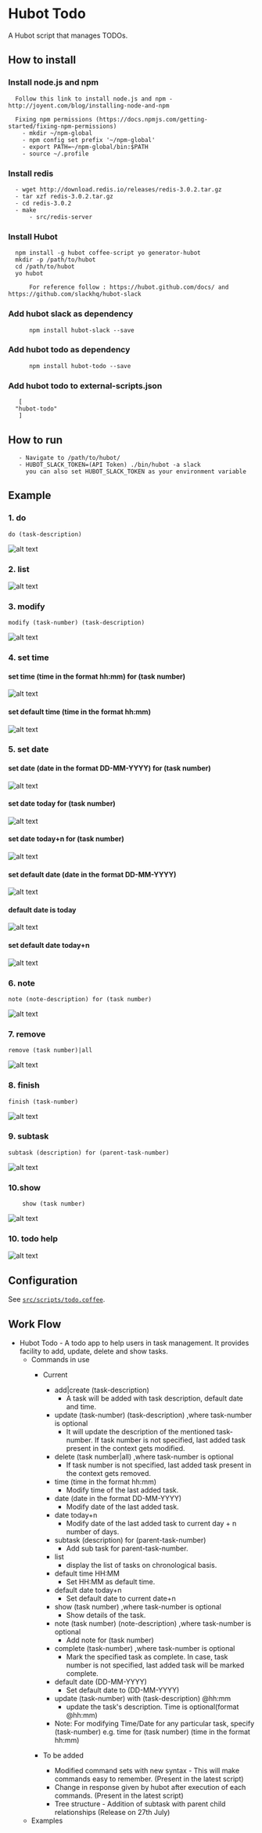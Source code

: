 # Hubot Todo

A Hubot script that manages TODOs.

## How to install

### Install node.js and npm
	  Follow this link to install node.js and npm - http://joyent.com/blog/installing-node-and-npm

	  Fixing npm permissions (https://docs.npmjs.com/getting-started/fixing-npm-permissions)
	    - mkdir ~/npm-global
	    - npm config set prefix '~/npm-global'
	    - export PATH=~/npm-global/bin:$PATH
	    - source ~/.profile

### Install redis
	  - wget http://download.redis.io/releases/redis-3.0.2.tar.gz
	  - tar xzf redis-3.0.2.tar.gz
	  - cd redis-3.0.2
	  - make
       	  - src/redis-server

### Install Hubot
	  npm install -g hubot coffee-script yo generator-hubot
	  mkdir -p /path/to/hubot
	  cd /path/to/hubot
	  yo hubot
	
       	  For reference follow : https://hubot.github.com/docs/ and https://github.com/slackhq/hubot-slack

### Add hubot slack as dependency 
       	  npm install hubot-slack --save

### Add hubot todo as dependency 
       	  npm install hubot-todo --save

### Add hubot todo to external-scripts.json 
       [
	  "hubot-todo"
       ] 

## How to run
       - Navigate to /path/to/hubot/
       - HUBOT_SLACK_TOKEN=(API Token) ./bin/hubot -a slack
       	 you can also set HUBOT_SLACK_TOKEN as your environment variable

## Example
### 1. do
	do (task-description)
![alt text](https://github.com/vishals79/hubot-todo/blob/master/etc/todo-do.jpg "do")

### 2. list
![alt text](https://github.com/vishals79/hubot-todo/blob/master/etc/todo-list.jpg "list")

### 3. modify
	modify (task-number) (task-description)
![alt text](https://github.com/vishals79/hubot-todo/blob/master/etc/todo-modify.jpg "modify")

### 4. set time
#### set time (time in the format hh:mm) for (task number)
![alt text](https://github.com/vishals79/hubot-todo/blob/master/etc/todo-settime.jpg "set time")

#### set default time (time in the format hh:mm)
![alt text](https://github.com/vishals79/hubot-todo/blob/master/etc/todo-setdefaulttime.jpg "set time")

### 5. set date 
#### set date (date in the format DD-MM-YYYY) for (task number)
![alt text](https://github.com/vishals79/hubot-todo/blob/master/etc/todo-setdate.jpg "set date")

#### set date today for (task number)
![alt text](https://github.com/vishals79/hubot-todo/blob/master/etc/todo-setdatetoday.jpg "set date")

#### set date today+n for (task number)
![alt text](https://github.com/vishals79/hubot-todo/blob/master/etc/todo-setdatetodayplusn.jpg "set date")

#### set default date (date in the format DD-MM-YYYY) 
![alt text](https://github.com/vishals79/hubot-todo/blob/master/etc/todo-setdefaultdate.jpg "set date")

#### default date is today
![alt text](https://github.com/vishals79/hubot-todo/blob/master/etc/todo-setdefaulttodaydate.jpg "set date")

#### set default date today+n 
![alt text](https://github.com/vishals79/hubot-todo/blob/master/etc/todo-setdefaultdatetodayplusn.jpg "set date")

### 6. note
	note (note-description) for (task number)
![alt text](https://github.com/vishals79/hubot-todo/blob/master/etc/todo-note.jpg "note")

### 7. remove
	remove (task number)|all
![alt text](https://github.com/vishals79/hubot-todo/blob/master/etc/todo-remove.jpg "remove")

### 8. finish
	finish (task-number)
![alt text](https://github.com/vishals79/hubot-todo/blob/master/etc/todo-finish.jpg "finish")

### 9. subtask
	subtask (description) for (parent-task-number)
![alt text](https://github.com/vishals79/hubot-todo/blob/master/etc/todo-subtask.jpg "subtask")

### 10.show
      	show (task number)
![alt text](https://github.com/vishals79/hubot-todo/blob/master/etc/todo-show.jpg "todo help")

### 10. todo help
![alt text](https://github.com/vishals79/hubot-todo/blob/master/etc/todo-help.jpg "todo help")

## Configuration
See [`src/scripts/todo.coffee`](src/scripts/todo.coffee).

## Work Flow

- Hubot Todo - A todo app to help users in task management. It provides facility to add, update, delete and show tasks.
  - Commands in use
    - Current
      - add|create (task-description)
        - A task will be added with task description, default date and time.
      - update (task-number) (task-description) ,where task-number is optional
        - It will update the description of the mentioned task-number. If task number is not specified, last added task present in the context 		  gets modified.   
      - delete (task number|all) ,where task-number is optional
        - If task number is not specified, last added task present in the context gets removed. 
      - time (time in the format hh:mm)
        - Modify time of the last added task.
      - date (date in the format DD-MM-YYYY)
        - Modify date of the last added task.
      - date today+n
        - Modify date of the last added task to current day + n number of days.
      - subtask (description) for (parent-task-number)
        - Add sub task for parent-task-number.
      - list
        - display the list of tasks on chronological basis.
      - default time HH:MM
        -  Set HH:MM as default time.
      - default date today+n
        -  Set default date to current date+n
      - show (task number) ,where task-number is optional
        - Show details of the task.
      - note (task number) (note-description) ,where task-number is optional
        - Add note for (task number)
      - complete (task-number) ,where task-number is optional
        - Mark the specified task as complete. In case, task number is not specified, last added task will be marked complete.
      - default date (DD-MM-YYYY)
        - Set default date to (DD-MM-YYYY) 
      - update (task-number) with (task-description) @hh:mm 
        - update the task's description. Time is optional(format @hh:mm)
      - Note: For modifying Time/Date for any particular task, specify (task-number) e.g. time for (task number) (time in the format hh:mm)

    - To be added
      - Modified command sets with new syntax - This will make commands easy to remember. (Present in the latest script)
      - Change in response given by hubot after execution of each commands. (Present in the latest script)
      - Tree structure - Addition of subtask with parent child relationships (Release on 27th July)
  - Examples
